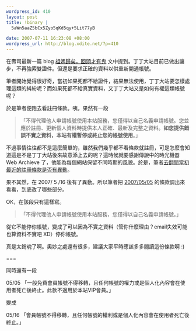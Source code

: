 ```yaml
--- 
wordpress_id: 410
layout: post
title: !binary |
  5aWn5aaZ5bCx5Zyo5qKd5qy+5Lit77yB

date: 2007-07-11 16:23:08 +08:00
wordpress_url: http://blog.xdite.net/?p=410
---
```

在壽司最新一篇 blog <a href="http://blog.pixnet.net/cwyuni/post/5828781">祖媽歸矣，回頭才有鬼</a> 文中提到。丁丁大站目前已做出讓步，不再強索雙證件。但還是要求正確的資料以供重新開通帳號。

筆者開始覺得很好奇，當初如果死都不給證件，結果無法使用，丁丁大站要怎樣處理這類的糾紛呢？而如果死都不給真實資料，又丁丁大站又是如何有權這類帳號呢？

於是筆者便跑去看註冊條款。咦，果然有一段

<blockquote>「不得代理他人申請帳號使用本站服務，您僅得以自己名義申請帳號。您並應於註冊、更新個人資料時提供本人正確、最新及完整之資料。<b>如您提供錯誤不實之資料，本站有權暫停或終止您的帳號使用</b>。」
</blockquote>

不過事情往往都不是這麼簡單的，雖然我們幾乎都不看條款就註冊，可是怎麼會知道這是不是丁丁大站後來故意添上去的呢？這時候就要感謝傳說中的時光機器 Web Archieve 了，他能為每個網站保留不同時期的風貌。於是，筆者<a href="http://web.archive.org/web/*/http://www135.wretch.cc/auth/step1.php">去翻閱當初最近的註冊條款是否有異動</a>。


果不其然，在 2007/ 5 /16 後有了異動。所以筆者把 <a href="http://web.archive.org/web/20070505144748/http://www.wretch.cc/auth/step1.php">2007/05/05</a> 的條款調出來看看，到底改了哪些部分。

OK，在該段只有這樣寫。

<blockquote>「不得代理他人申請帳號使用本站服務，您僅得以自己名義申請帳號。」
</blockquote>
從它不能停你帳號，變成了可以因為不實之資料（管你什麼理由？email失效可能也算資料不實吧 XD）停你帳號。

真是太銷魂了啊。奧妙之處還有很多，建議大家平時應該多多閱讀這份條款啊 :)


===

同時還有一段

05/05
「一般免費會員帳號不得移轉，且任何帳號的權力或是個人化內容會在使用者死亡後終止。此款不適用於本站VIP會員。」

變成

05/16 「會員帳號不得移轉，且任何帳號的權利或是個人化內容會在使用者死亡後終止。」
